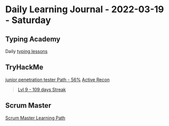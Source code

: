 # Daily Learning Journal - 2022-03-19 - Saturday

## Typing Academy

Daily [typing lessons](https://www.typing.academy/typing-tutor/lessons)

## TryHackMe

[junior penetration tester Path - 56%](https://tryhackme.com/path/outline/jrpenetrationtester)
[Active Recon](https://tryhackme.com/room/activerecon)

> [Lvl 9 - 109 days Streak](https://tryhackme.com/p/Universalamateur)

## Scrum Master

[Scrum Master Learning Path](https://www.scrum.org/pathway/scrum-master)
